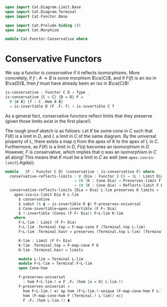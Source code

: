 ```agda
open import Cat.Diagram.Limit.Base
open import Cat.Diagram.Terminal
open import Cat.Functor.Base

open import Cat.Prelude hiding (J)
open import Cat.Morphism

module Cat.Functor.Conservative where
```

<!--
```agda
private variable
  o h o₁ h₁ : Level
  C D J : Precategory o h
open Precategory
open Functor
```
-->

# Conservative Functors

We say a functor is _conservative_ if it reflects isomorphisms. More concretely,
if $f : A \to B$ is some morphism $\ca{C}$, and if $F(f)$ is an iso in $\ca{D}$,
then $f$ must have already been an iso in $\ca{C}$!

```agda
is-conservative : Functor C D → Type _
is-conservative {C = C} {D = D} F =
  ∀ {A B} {f : C .Hom A B}
  → is-invertible D (F .F₁ f) → is-invertible C f
```

As a general fact, conservative functors reflect limits that they preserve
(given those limits exist in the first place!).

The rough proof sketch is as follows: Let $K$ be some cone in $C$ such that
$F(K)$ is a limit in $D$, and $L$ a limit in $C$ of the same diagram.
By the universal property of $L$, there exists a map $\eta$ from the apex of $K$
to the apex of $L$ in $C$. Furthermore, as $F(K)$ is a limit in $D$, $F(\eta)$
becomes an isomorphism in $D$. However, $F$ is conservative, which implies that
$\eta$ was an isomorphism in $C$ all along! This means that $K$ must be a limit
in $C$ as well (see `apex-iso→is-limit`{.Agda}).

```agda
module _ {F : Functor C D} (conservative : is-conservative F) where
  conservative-reflects-limits : ∀ {Dia : Functor J C} → (L : Limit Dia)
                               → (∀ (K : Cone Dia) → Preserves-limit F K)
                               → (∀ (K : Cone Dia) → Reflects-limit F K)
  conservative-reflects-limits {Dia = Dia} L-lim preserves K limits =
    apex-iso→is-limit Dia K L-lim
      $ conservative
      $ subst (λ ϕ → is-invertible D ϕ) F-preserves-universal
      $ Cone-invertible→apex-invertible (F F∘ Dia)
      $ !-invertible (Cones (F F∘ Dia)) F∘L-lim K-lim
    where
      F∘L-lim : Limit (F F∘ Dia)
      F∘L-lim .Terminal.top = F-map-cone F (Terminal.top L-lim)
      F∘L-lim .Terminal.has⊤ = preserves (Terminal.top L-lim) (Terminal.has⊤ L-lim)

      K-lim : Limit (F F∘ Dia)
      K-lim .Terminal.top = F-map-cone F K
      K-lim .Terminal.has⊤ = limits

      module L-lim = Terminal L-lim
      module F∘L-lim = Terminal F∘L-lim
      open Cone-hom

      F-preserves-universal
        : hom F∘L-lim.! ≡ F .F₁ (hom {x = K} L-lim.!)
      F-preserves-universal =
        hom F∘L-lim.! ≡⟨ ap hom (F∘L-lim.!-unique (F-map-cone-hom F L-lim.!)) ⟩
        hom (F-map-cone-hom F (Terminal.! L-lim)) ≡⟨⟩
        F .F₁ (hom L-lim.!) ∎
```
